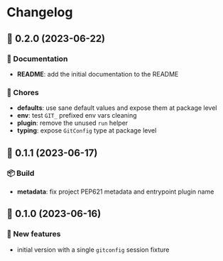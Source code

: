 # Changelog

## 🚀 0.2.0 (2023-06-22)

### 📖 Documentation

- **README**: add the initial documentation to the README

### 🧹 Chores

- **defaults**: use sane default values and expose them at package level
- **env**: test `GIT_` prefixed env vars cleaning
- **plugin**: remove the unused `run` helper
- **typing**: expose `GitConfig` type at package level

## 🚀 0.1.1 (2023-06-17)

### 📦 Build

- **metadata**: fix project PEP621 metadata and entrypoint plugin name

## 🚀 0.1.0 (2023-06-16)

### 💫 New features

- initial version with a single `gitconfig` session fixture
